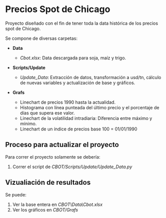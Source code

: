 # Precios Spot de Chicago

Proyecto diseñado con el fin de tener toda la data histórica de los precios spot de Chicago.

Se compone de diversas carpetas:

- **Data**
    - *Cbot.xlsx*: Data descargada para soja, maíz y trigo.

- **Scripts/Update**
    - *Update_Data*: Extracción de datos, transformación a usd/tn, cálculo de nuevas variables y actualización de base y gráficos.


- **Grafs**
    - Linechart de precios 1990 hasta la actualidad.
    - Histograma con línea punteada del último precio y el porcentaje de días que supera ese valor.
    - Linechart de la volatilidad intradiaria: Diferencia entre máximo y mínimo.
    - Linechart de un índice de precios base 100 = 01/01/1990

## Proceso para actualizar el proyecto
Para correr el proyecto solamente se debería:
1. Correr el script de *CBOT/Scripts/Update/Update_Data.py*

## Vizualiación de resultados
Se puede: 
1. Ver la base entera en *CBOT\Data\Cbot.xlsx*
2. Ver los gráficos en *CBOT/Grafs*

